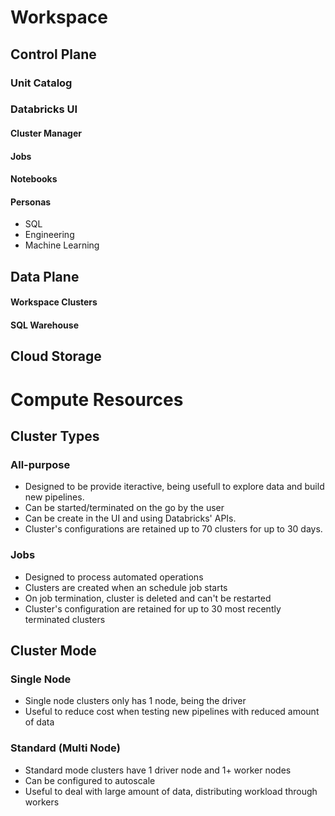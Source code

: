 # Workspace
## Control Plane
### Unit Catalog
### Databricks UI
#### Cluster Manager
#### Jobs
#### Notebooks
#### Personas
 - SQL
 - Engineering
 - Machine Learning
## Data Plane
#### Workspace Clusters
#### SQL Warehouse
## Cloud Storage
# Compute Resources
## Cluster Types
### All-purpose
 - Designed to be provide iteractive, being usefull to explore data and build new pipelines.
 - Can be started/terminated on the go by the user
 - Can be create in the UI and using Databricks' APIs.  
 - Cluster's configurations are retained up to 70 clusters for up to 30 days.  
### Jobs
 - Designed to process automated operations
 - Clusters are created when an schedule job starts
 - On job termination, cluster is deleted and can't be restarted
 - Cluster's configuration are retained for up to 30 most recently terminated clusters
## Cluster Mode
### Single Node
 - Single node clusters only has 1 node, being the driver
 - Useful to reduce cost when testing new pipelines with reduced amount of data
### Standard (Multi Node)
 - Standard mode clusters have 1 driver node and 1+ worker nodes
 - Can be configured to autoscale
 - Useful to deal with large amount of data, distributing workload through workers
